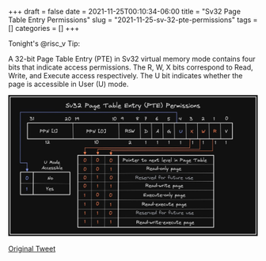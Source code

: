 +++ 
draft = false
date = 2021-11-25T00:10:34-06:00
title = "Sv32 Page Table Entry Permissions"
slug = "2021-11-25-sv-32-pte-permissions" 
tags = []
categories = []
+++

Tonight's @risc_v Tip:

A 32-bit Page Table Entry (PTE) in Sv32 virtual memory mode contains four bits that indicate access permissions. The R, W, X bits correspond to Read, Write, and Execute access respectively. The U bit indicates whether the page is accessible in User (U) mode.

![21-11-25](../static/risc-v-tips/21-11-25.jpeg)

[Original Tweet](https://twitter.com/hasheddan/status/1463906931949641731?s=20)